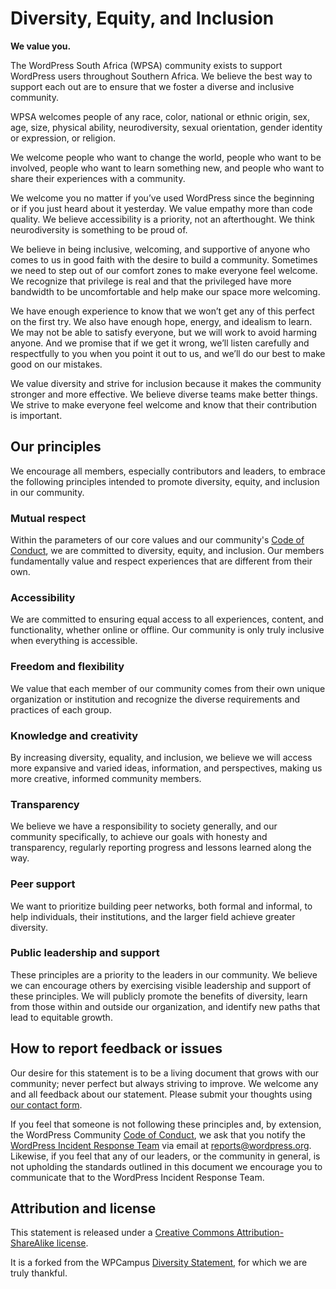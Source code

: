 Diversity, Equity, and Inclusion
================================

**We value you.**

The WordPress South Africa (WPSA) community exists to support WordPress users throughout Southern Africa. We believe the best way to support each out are to ensure that we foster a diverse and inclusive community.

WPSA welcomes people of any race, color, national or ethnic origin, sex, age, size, physical ability, neurodiversity, sexual orientation, gender identity or expression, or religion.

We welcome people who want to change the world, people who want to be involved, people who want to learn something new, and people who want to share their experiences with a community.

We welcome you no matter if you’ve used WordPress since the beginning or if you just heard about it yesterday. We value empathy more than code quality. We believe accessibility is a priority, not an afterthought. We think neurodiversity is something to be proud of.

We believe in being inclusive, welcoming, and supportive of anyone who comes to us in good faith with the desire to build a community. Sometimes we need to step out of our comfort zones to make everyone feel welcome. We recognize that privilege is real and that the privileged have more bandwidth to be uncomfortable and help make our space more welcoming.

We have enough experience to know that we won’t get any of this perfect on the first try. We also have enough hope, energy, and idealism to learn. We may not be able to satisfy everyone, but we will work to avoid harming anyone. And we promise that if we get it wrong, we’ll listen carefully and respectfully to you when you point it out to us, and we’ll do our best to make good on our mistakes.

We value diversity and strive for inclusion because it makes the community stronger and more effective. We believe diverse teams make better things. We strive to make everyone feel welcome and know that their contribution is important.

Our principles
--------------

We encourage all members, especially contributors and leaders, to embrace the following principles intended to promote diversity, equity, and inclusion in our community.

### Mutual respect

Within the parameters of our core values and our community's [Code of Conduct](https://make.wordpress.org/handbook/community-code-of-conduct/), we are committed to diversity, equity, and inclusion. Our members fundamentally value and respect experiences that are different from their own.

### Accessibility

We are committed to ensuring equal access to all experiences, content, and functionality, whether online or offline. Our community is only truly inclusive when everything is accessible.

### Freedom and flexibility

We value that each member of our community comes from their own unique organization or institution and recognize the diverse requirements and practices of each group.

### Knowledge and creativity

By increasing diversity, equality, and inclusion, we believe we will access more expansive and varied ideas, information, and perspectives, making us more creative, informed community members.

### Transparency

We believe we have a responsibility to society generally, and our community specifically, to achieve our goals with honesty and transparency, regularly reporting progress and lessons learned along the way.

### Peer support

We want to prioritize building peer networks, both formal and informal, to help individuals, their institutions, and the larger field achieve greater diversity.

### Public leadership and support

These principles are a priority to the leaders in our community. We believe we can encourage others by exercising visible leadership and support of these principles. We will publicly promote the benefits of diversity, learn from those within and outside our organization, and identify new paths that lead to equitable growth.

How to report feedback or issues
--------------------------------

Our desire for this statement is to be a living document that grows with our community; never perfect but always striving to improve. We welcome any and all feedback about our statement. Please submit your thoughts using [our contact form](https://wpsouthafrica.org/contact).

If you feel that someone is not following these principles and, by extension, the WordPress Community [Code of Conduct](https://make.wordpress.org/handbook/community-code-of-conduct/), we ask that you notify the [WordPress Incident Response Team](https://make.wordpress.org/community/handbook/irt/) via email at reports@wordpress.org. Likewise, if you feel that any of our leaders, or the community in general, is not upholding the standards outlined in this document we encourage you to communicate that to the WordPress Incident Response Team.

Attribution and license
-----------------------

This statement is released under a [Creative Commons Attribution-ShareAlike license](https://creativecommons.org/licenses/by-sa/3.0/).

It is a forked from the WPCampus [Diversity Statement](https://www.wpcampus.org/about/guidelines/diversity/), for which we are truly thankful.
